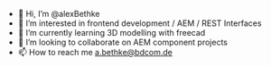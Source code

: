 - 👋 Hi, I’m @alexBethke
- 👀 I’m interested in frontend development / AEM / REST Interfaces
- 🌱 I’m currently learning 3D modelling with freecad
- 💞️ I’m looking to collaborate on AEM component projects
- 📫 How to reach me a.bethke@bdcom.de

<!---
alexBethke/alexBethke is a ✨ special ✨ repository because its `README.md` (this file) appears on your GitHub profile.
You can click the Preview link to take a look at your changes.
--->
